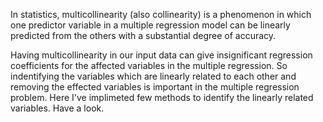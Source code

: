 In statistics, multicollinearity (also collinearity) is a phenomenon in which one predictor variable in a multiple regression model can be linearly predicted from the others with a substantial degree of accuracy. 

Having multicollinearity in our input data can give insignificant regression coefficients for the affected variables in the multiple regression. So indentifying the variables which are linearly related to each other and removing the effected variables is important in the multiple regression problem. Here I've implimeted few methods to identify the linearly related variables. Have a look.
